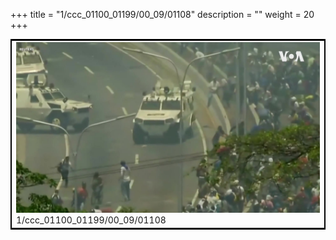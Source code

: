 +++
title = "1/ccc_01100_01199/00_09/01108"
description = ""
weight = 20
+++

<table style="border:2px solid black;max-width:800px;max-height:800px;" 
><tr><td>
<img class="center-fit-jpg"
src="/jpg_/aaa_20190430_NxaOmWaI8sI_01107.jpg">
1/ccc_01100_01199/00_09/01108
</img></td></tr></table>
